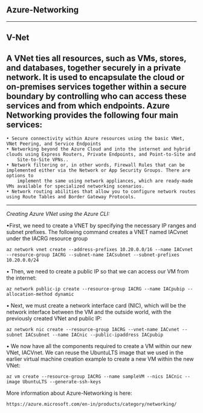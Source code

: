Azure-Networking
-----------------------------------------------------------------------------------------------------------------------------------------------------------

-----------------------------------------------------------------------------------------------------------------------------------------------------------
**V-Net**
-----------------------------------------------------------------------------------------------------------------------------------------------------------
A VNet ties all resources, such as VMs, stores, and databases, together securely in a private network. It is used to encapsulate the cloud or on-premises services together within a secure boundary by controlling who can access these services and from which endpoints. Azure Networking provides the following four main services:
-----------------------------------------------------------------------------------------------------------------------------------------------------------
    • Secure connectivity within Azure resources using the basic VNet, VNet Peering, and Service Endpoints
    • Networking beyond the Azure Cloud and into the internet and hybrid clouds using Express Routers, Private Endpoints, and Point-to-Site and 
        Site-to-Site VPNs..
    • Network filtering or, in other words, Firewall Rules that can be implemented either via the Network or App Security Groups. There are options to    
        implement the same using network appliances, which are ready-made VMs available for specialized networking scenarios.
    • Network routing abilities that allow you to configure network routes using Route Tables and Border Gateway Protocols.
-----------------------------------------------------------------------------------------------------------------------------------------------------------    

*Creating Azure VNet using the Azure CLI:*

•First, we need to create a VNET by specifying the necessary IP ranges and subnet prefixes. The following command creates a VNET named IACvnet under the IACRG resource group

    az network vnet create --address-prefixes 10.20.0.0/16 --name IACvnet --resource-group IACRG --subnet-name IACsubnet --subnet-prefixes 10.20.0.0/24

• Then, we need to create a public IP so that we can access our VM from the internet:

    az network public-ip create --resource-group IACRG --name IACpubip --allocation-method dynamic

• Next, we must create a network interface card (NIC), which will be the network interface between the VM and the outside world, with the previously created VNet and public IP:

    az network nic create --resource-group IACRG --vnet-name IACvnet --subnet IACsubnet --name IACnic --public-ipaddress IACpubip

• We now have all the components required to create a VM within our new VNet, IACVnet. We can reuse the UbuntuLTS image that we used in the earlier virtual machine creation example to create a new VM within the new VNet:

    az vm create --resource-group IACRG --name sampleVM --nics IACnic --image UbuntuLTS --generate-ssh-keys

More information about Azure-Networking is here:

    https://azure.microsoft.com/en-in/products/category/networking/